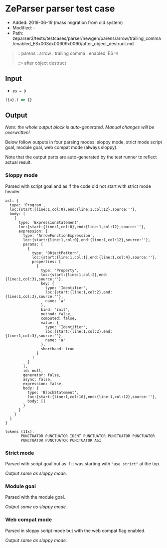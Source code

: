 # ZeParser parser test case

- Added: 2019-06-19 (mass migration from old system)
- Modified: -
- Path: zeparser3/tests/testcases/parser/newgen/parens/arrow/trailing_comma/enabled_ESx003dx00609x0060/after_object_destruct.md

> :: parens : arrow : trailing comma : enabled, ES=`9`
>
> ::> after object destruct

## Input

- `es = 9`

`````js
({a},) => {}
`````

## Output

_Note: the whole output block is auto-generated. Manual changes will be overwritten!_

Below follow outputs in four parsing modes: sloppy mode, strict mode script goal, module goal, web compat mode (always sloppy).

Note that the output parts are auto-generated by the test runner to reflect actual result.

### Sloppy mode

Parsed with script goal and as if the code did not start with strict mode header.

`````
ast: {
  type: 'Program',
  loc:{start:{line:1,col:0},end:{line:1,col:12},source:''},
  body: [
    {
      type: 'ExpressionStatement',
      loc:{start:{line:1,col:0},end:{line:1,col:12},source:''},
      expression: {
        type: 'ArrowFunctionExpression',
        loc:{start:{line:1,col:0},end:{line:1,col:12},source:''},
        params: [
          {
            type: 'ObjectPattern',
            loc:{start:{line:1,col:1},end:{line:1,col:4},source:''},
            properties: [
              {
                type: 'Property',
                loc:{start:{line:1,col:2},end:{line:1,col:3},source:''},
                key: {
                  type: 'Identifier',
                  loc:{start:{line:1,col:2},end:{line:1,col:3},source:''},
                  name: 'a'
                },
                kind: 'init',
                method: false,
                computed: false,
                value: {
                  type: 'Identifier',
                  loc:{start:{line:1,col:2},end:{line:1,col:3},source:''},
                  name: 'a'
                },
                shorthand: true
              }
            ]
          }
        ],
        id: null,
        generator: false,
        async: false,
        expression: false,
        body: {
          type: 'BlockStatement',
          loc:{start:{line:1,col:10},end:{line:1,col:12},source:''},
          body: []
        }
      }
    }
  ]
}

tokens (11x):
       PUNCTUATOR PUNCTUATOR IDENT PUNCTUATOR PUNCTUATOR PUNCTUATOR
       PUNCTUATOR PUNCTUATOR PUNCTUATOR ASI
`````

### Strict mode

Parsed with script goal but as if it was starting with `"use strict"` at the top.

_Output same as sloppy mode._

### Module goal

Parsed with the module goal.

_Output same as sloppy mode._

### Web compat mode

Parsed in sloppy script mode but with the web compat flag enabled.

_Output same as sloppy mode._
